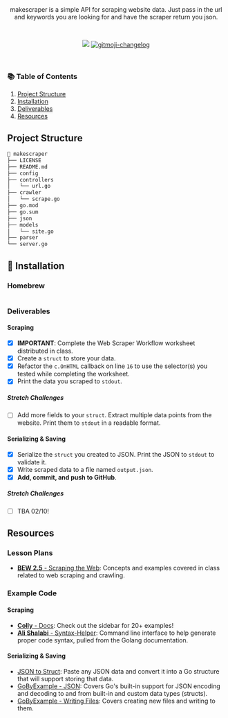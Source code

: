<p align="center">
  <!-- <a href="https://github.com/adamfaliq42/jivesearch/edit/master/README.md">
    <img alt="jive-search logo" src="frontend/static/icons/logo.png"> 
  </a>-->
</p>

<br>

<p align="center">
makescraper is a simple API for scraping website data. Just pass in the url and keywords you are looking for and have the scraper return you json.
</p>

<br>
<p align="center">
   <a href="https://goreportcard.com/badge/github.com/imthaghost/makescraper"><img src="https://goreportcard.com/badge/github.com/imthaghost/makescraper"></a>
   <a href="#">
    <img src="https://cdn.rawgit.com/sindresorhus/awesome/d7305f38d29fed78fa85652e3a63e154dd8e8829/media/badge.svg"alt="gitmoji-changelog">
  </a>
</p>
<br>

### 📚 Table of Contents

1. [Project Structure](#project-structure)
2. [Installation](#installation)
3. [Deliverables](#deliverables)
4. [Resources](#resources)

## Project Structure

```bash
📂 makescraper
├── LICENSE
├── README.md
├── config
├── controllers
│   └── url.go
├── crawler
│   └── scrape.go
├── go.mod
├── go.sum
├── json
├── models
│   └── site.go
├── parser
└── server.go
```

## 🚀 Installation

### Homebrew

```bash

```

### Deliverables

#### Scraping

-   [x] **IMPORTANT**: Complete the Web Scraper Workflow worksheet distributed in class.
-   [x] Create a `struct` to store your data.
-   [x] Refactor the `c.OnHTML` callback on line `16` to use the selector(s) you tested while completing the worksheet.
-   [x] Print the data you scraped to `stdout`.

##### Stretch Challenges

-   [ ] Add more fields to your `struct`. Extract multiple data points from the website. Print them to `stdout` in a readable format.

#### Serializing & Saving

-   [x] Serialize the `struct` you created to JSON. Print the JSON to `stdout` to validate it.
-   [x] Write scraped data to a file named `output.json`.
-   [x] **Add, commit, and push to GitHub**.

##### Stretch Challenges

-   [ ] TBA 02/10!

## Resources

### Lesson Plans

-   [**BEW 2.5** - Scraping the Web](https://make-school-courses.github.io/BEW-2.5-Strongly-Typed-Languages/#/Lessons/WebScraping.md): Concepts and examples covered in class related to web scraping and crawling.

### Example Code

#### Scraping

-   [**Colly** - Docs](http://go-colly.org/docs/): Check out the sidebar for 20+ examples!
-   [**Ali Shalabi** - Syntax-Helper](https://github.com/alishalabi/syntax-helper): Command line interface to help generate proper code syntax, pulled from the Golang documentation.

#### Serializing & Saving

-   [JSON to Struct](https://mholt.github.io/json-to-go/): Paste any JSON data and convert it into a Go structure that will support storing that data.
-   [GoByExample - JSON](https://gobyexample.com/json): Covers Go's built-in support for JSON encoding and decoding to and from built-in and custom data types (structs).
-   [GoByExample - Writing Files](https://gobyexample.com/writing-files): Covers creating new files and writing to them.
